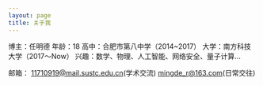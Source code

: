 ```yaml
---
layout: page
title: 关于我 
---
```


博主：任明德
年龄：18
高中：合肥市第八中学（2014~2017）
大学：南方科技大学（2017～Now）
兴趣：数学、物理、人工智能、网络安全、量子计算...

邮箱：
11710919@mail.sustc.edu.cn(学术交流)
mingde_r@163.com(日常交往)